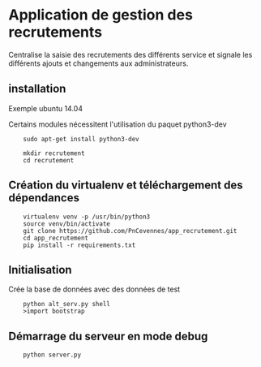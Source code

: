 Application de gestion des recrutements
=======================================


Centralise la saisie des recrutements des différents service et signale les différents ajouts et changements aux administrateurs.


installation
------------

Exemple ubuntu 14.04


Certains modules nécessitent l'utilisation du paquet python3-dev

```
    sudo apt-get install python3-dev
```


```
    mkdir recrutement
    cd recrutement
```

Création du virtualenv et téléchargement des dépendances
--------------------------------------------------------


```
    virtualenv venv -p /usr/bin/python3
    source venv/bin/activate
    git clone https://github.com/PnCevennes/app_recrutement.git
    cd app_recrutement
    pip install -r requirements.txt 
```


Initialisation
--------------


Crée la base de données avec des données de test

```
    python alt_serv.py shell
    >import bootstrap
```


Démarrage du serveur en mode debug
----------------------------------


```
    python server.py
```
